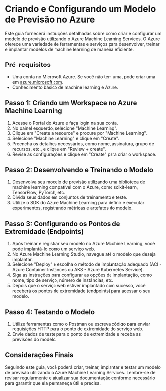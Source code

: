 # Criando e Configurando um Modelo de Previsão no Azure

Este guia fornecerá instruções detalhadas sobre como criar e configurar um modelo de previsão utilizando o Azure Machine Learning Services. O Azure oferece uma variedade de ferramentas e serviços para desenvolver, treinar e implantar modelos de machine learning de maneira eficiente.

## Pré-requisitos

- Uma conta no Microsoft Azure. Se você não tem uma, pode criar uma em [azure.microsoft.com](https://azure.microsoft.com/).
- Conhecimento básico de machine learning e Azure.

## Passo 1: Criando um Workspace no Azure Machine Learning

1. Acesse o Portal do Azure e faça login na sua conta.
2. No painel esquerdo, selecione "Machine Learning".
3. Clique em "Create a resource" e procure por "Machine Learning".
4. Selecione "Machine Learning" e clique em "Create".
5. Preencha os detalhes necessários, como nome, assinatura, grupo de recursos, etc., e clique em "Review + create".
6. Revise as configurações e clique em "Create" para criar o workspace.

## Passo 2: Desenvolvendo e Treinando o Modelo

1. Desenvolva seu modelo de previsão utilizando uma biblioteca de machine learning compatível com o Azure, como scikit-learn, TensorFlow, PyTorch, etc.
2. Divida seus dados em conjuntos de treinamento e teste.
3. Utilize o SDK do Azure Machine Learning para definir e executar experimentos, registrando métricas e artefatos do modelo.

## Passo 3: Configurando os Pontos de Extremidade (Endpoints)

1. Após treinar e registrar seu modelo no Azure Machine Learning, você pode implantá-lo como um serviço web.
2. No Azure Machine Learning Studio, navegue até o modelo que deseja implantar.
3. Selecione "Deploy" e escolha o método de implantação adequado (ACI - Azure Container Instances ou AKS - Azure Kubernetes Service).
4. Siga as instruções para configurar as opções de implantação, como nome, tipo de serviço, número de instâncias, etc.
5. Depois que o serviço web estiver implantado com sucesso, você receberá os pontos de extremidade (endpoints) para acessar o seu modelo.

## Passo 4: Testando o Modelo

1. Utilize ferramentas como o Postman ou escreva código para enviar requisições HTTP para o ponto de extremidade do serviço web.
2. Envie dados de teste para o ponto de extremidade e receba as previsões do modelo.

## Considerações Finais

Seguindo este guia, você poderá criar, treinar, implantar e testar um modelo de previsão utilizando o Azure Machine Learning Services. Lembre-se de revisar regularmente e atualizar sua documentação conforme necessário para garantir que ela permaneça útil e precisa.

